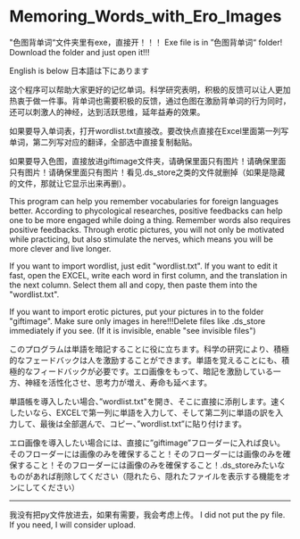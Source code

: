 # Memoring_Words_with_Ero_Images

"色图背单词“文件夹里有exe，直接开！！！
Exe file is in ”色图背单词“ folder! Download the folder and just open it!!!

English is below
日本語は下にあります

这个程序可以帮助大家更好的记忆单词。科学研究表明，积极的反馈可以让人更加热衷于做一件事。背单词也需要积极的反馈，通过色图在激励背单词的行为同时，还可以刺激人的神经，达到活跃思维，延年益寿的效果。

如果要导入单词表，打开wordlist.txt直接改。要改快点直接在Excel里面第一列写单词，第二列写对应的翻译，全部选中直接复制黏贴。

如果要导入色图，直接放进giftimage文件夹，请确保里面只有图片！请确保里面只有图片！请确保里面只有图片！看见.ds_store之类的文件就删掉（如果是隐藏的文件，那就让它显示出来再删）。



This program can help you remember vocabularies for foreign languages better. According to phycological researches, positive feedbacks can help one to be more engaged while doing a thing. Remember words also requires positive feedbacks. Through erotic pictures, you will not only be motivated while practicing, but also stimulate the nerves, which means you will be more clever and live longer.


If you want to import wordlist, just edit "wordlist.txt". If you want to edit it fast, open the EXCEL, write each word in first column, and the translation in the next column. Select them all and copy, then paste them into the "wordlist.txt".


If you want to import erotic pictures, put your pictures in to the folder "giftimage". Make sure only images in here!!!Delete files like .ds_store immediately if you see. (If it is invisible, enable "see invisible files")



このプログラムは単語を暗記することに役に立ちます。科学の研究により、積極的なフェードバックは人を激励することができます。単語を覚えることにも、積極的なフィードバックが必要です。エロ画像をもって、暗記を激励している一方、神経を活性化させ、思考力が増え、寿命も延べます。

単語帳を導入したい場合、”wordlist.txt"を開き、そこに直接に添削します。速くしたいなら、EXCELで第一列に単語を入力して、そして第二列に単語の訳を入力して、最後は全部選んで、コピー、”wordlist.txt”に貼り付けます。

エロ画像を導入したい場合には、直接に”giftimage”フローダーに入れば良い。そのフローダーには画像のみを確保すること！そのフローダーには画像のみを確保すること！そのフローダーには画像のみを確保すること！.ds_storeみたいなものがあれば削除してください（隠れたら、隠れたファイルを表示する機能をオンにしてください）

-------
我没有把py文件放进去，如果有需要，我会考虑上传。
I did not put the py file. If you need, I will consider upload.
